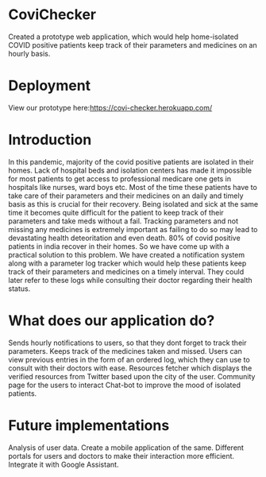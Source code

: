 # CoviChecker

Created a prototype web application, which would help home-isolated COVID positive patients keep track of their parameters and medicines on an hourly basis.

# Deployment

View our prototype here:https://covi-checker.herokuapp.com/

# Introduction

In this pandemic, majority of the covid positive patients are isolated in their homes. Lack of hospital beds and isolation centers has made it impossible for most patients to get access to professional medicare one gets in hospitals like nurses, ward boys etc. Most of the time these patients have to take care of their parameters and their medicines on an daily and timely basis as this is crucial for their recovery. Being isolated and sick at the same time it becomes quite difficult for the patient to keep track of their parameters and take meds without a fail. Tracking parameters and not missing any medicines is extremely important as failing to do so may lead to devastating health deteoritation and even death. 80% of covid positive patients in india recover in their homes. So we have come up with a practical solution to this problem. We have created a notification system along with a parameter log tracker which would help these patients keep track of their parameters and medicines on a timely interval. They could later refer to these logs while consulting their doctor regarding their health status.

# What does our application do?

Sends hourly notifications to users, so that they dont forget to track their parameters.
Keeps track of the medicines taken and missed.
Users can view previous entries in the form of an ordered log, which they can use to consult with their doctors with ease.
Resources fetcher which displays the verified resources from Twitter based upon the city of the user.
Community page for the users to interact
Chat-bot to improve the mood of isolated patients.

# Future implementations
Analysis of user data.
Create a mobile application of the same.
Different portals for users and doctors to make their interaction more efficient.
Integrate it with Google Assistant.
